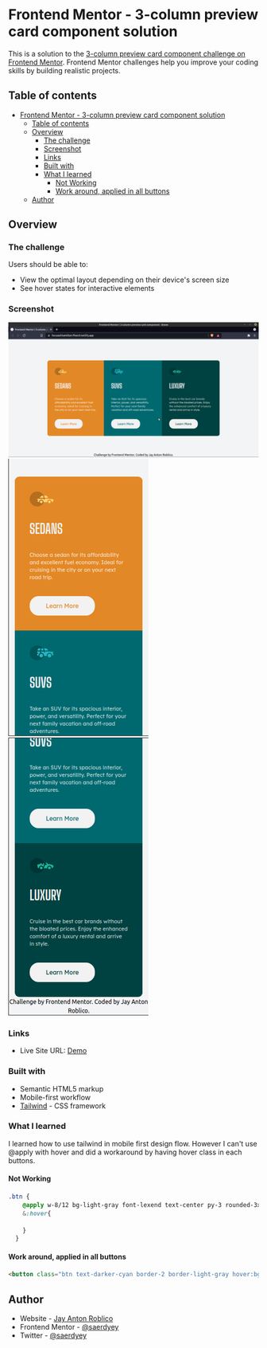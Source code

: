 # Frontend Mentor - 3-column preview card component solution

This is a solution to the [3-column preview card component challenge on Frontend Mentor](https://www.frontendmentor.io/challenges/3column-preview-card-component-pH92eAR2-). Frontend Mentor challenges help you improve your coding skills by building realistic projects. 

## Table of contents

- [Frontend Mentor - 3-column preview card component solution](#frontend-mentor---3-column-preview-card-component-solution)
  - [Table of contents](#table-of-contents)
  - [Overview](#overview)
    - [The challenge](#the-challenge)
    - [Screenshot](#screenshot)
    - [Links](#links)
    - [Built with](#built-with)
    - [What I learned](#what-i-learned)
      - [Not Working](#not-working)
      - [Work around, applied in all buttons](#work-around-applied-in-all-buttons)
  - [Author](#author)

## Overview

### The challenge

Users should be able to:

- View the optimal layout depending on their device's screen size
- See hover states for interactive elements

### Screenshot

![](./screenshot-desktop.png)
![](./screenshot-mobile1.png)
![](./screenshot-mobile2.png)


### Links

- Live Site URL: [Demo](https://focused-hamilton-ffeec9.netlify.app/)

### Built with

- Semantic HTML5 markup
- Mobile-first workflow
- [Tailwind](https://reactjs.org/) - CSS framework

### What I learned

I learned how to use tailwind in mobile first design flow. However I can't use @apply with hover and did a workaround by having hover class in each buttons.

#### Not Working
```css
.btn {
    @apply w-8/12 bg-light-gray font-lexend text-center py-3 rounded-3xl;
    &:hover{

    }
  }
```
#### Work around, applied in all buttons
```html
<button class="btn text-darker-cyan border-2 border-light-gray hover:bg-darker-cyan hover:text-light-gray transition-colors delay-100">Learn More</button>
```

## Author

- Website - [Jay Anton Roblico](https://www.jayantonroblico.tech)
- Frontend Mentor - [@saerdyey](https://www.frontendmentor.io/profile/saerdyey)
- Twitter - [@saerdyey](https://www.twitter.com/saerdyey)

